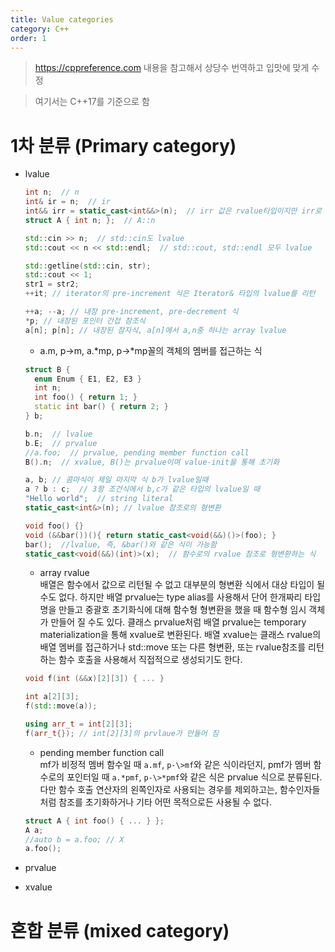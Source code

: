 ```yaml
---
title: Value categories
category: C++
order: 1
---
```


> https://cppreference.com 내용을 참고해서 상당수 번역하고 입맛에 맞게 수정

> 여기서는 C++17를 기준으로 함

# 1차 분류 (Primary category)
* lvalue
  ```cpp
  int n;  // n
  int& ir = n;  // ir
  int&& irr = static_cast<int&&>(n);  // irr 값은 rvalue타입이지만 irr로 구성된 표현식 자체는 lvalue
  struct A { int n; };  // A::n
  
  std::cin >> n;  // std::cin도 lvalue
  std::cout << n << std::endl;  // std::cout, std::endl 모두 lvalue

  std::getline(std::cin, str);
  std::cout << 1;
  str1 = str2;
  ++it; // iterator의 pre-increment 식은 Iterator& 타입의 lvalue를 리턴
  
  ++a; --a; // 내장 pre-increment, pre-decrement 식
  *p; // 내장된 포인터 간접 참조식
  a[n]; p[n]; // 내장된 참자식, a[n]에서 a,n중 하나는 array lvalue
  ```
  
  * a.m, p-\>m, a.\*mp, p-\>\*mp꼴의 객체의 멤버를 접근하는 식
  ```cpp
  struct B {
    enum Enum { E1, E2, E3 }
    int n;
    int foo() { return 1; }
    static int bar() { return 2; }
  } b;
  
  b.n;  // lvalue
  b.E;  // prvalue
  //a.foo;  // prvalue, pending member function call
  B().n;  // xvalue, B()는 prvalue이며 value-init을 통해 초기화
  ```
  
  ```cpp
  a, b; // 콤마식이 제일 마지막 식 b가 lvalue일때
  a ? b : c;  // 3항 조건식에서 b,c가 같은 타입의 lvalue일 때
  "Hello world";  // string literal
  static_cast<int&>(n); // lvalue 참조로의 형변환
  ```
  
  ```cpp
  void foo() {}
  void (&&bar())(){ return static_cast<void(&&)()>(foo); }
  bar();  //lvalue, 즉, &bar()와 같은 식이 가능함
  static_cast<void(&&)(int)>(x);  // 함수로의 rvalue 참조로 형변환하는 식
  ```
  
  * array rvalue   
  배열은 함수에서 값으로 리턴될 수 없고 대부분의 형변환 식에서 대상 타입이 될 수도 없다.
  하지만 배열 prvalue는 type alias를 사용해서 단어 한개짜리 타입명을 만들고 중괄호 초기화식에 대해 함수형 형변환을
  했을 때 함수형 임시 객체가 만들어 질 수도 있다.
  클래스 prvalue처럼 배열 prvalue는 temporary materialization을 통해 xvalue로 변환된다.
  배열 xvalue는 클래스 rvalue의 배열 멤버를 접근하거나 std::move 또는 다른 형변환, 또는 rvalue참조를 리턴하는 함수 호출을 사용해서
  직접적으로 생성되기도 한다.
  ```cpp
  void f(int (&&x)[2][3]) { ... }
  
  int a[2][3];
  f(std::move(a));
  
  using arr_t = int[2][3];
  f(arr_t{}); // int[2][3]의 prvlaue가 만들어 짐
  ```
  
  * pending member function call   
  mf가 비정적 멤버 함수일 때 `a.mf`, `p-\>mf`와 같은 식이라던지, pmf가 멤버 함수로의 포인터일 때 `a.*pmf`, `p-\>*pmf`와 같은 식은 prvalue 식으로 분류된다. 다만 함수 호출 연산자의 왼쪽인자로 사용되는 경우를 제외하고는, 함수인자들처럼 참조를 초기화하거나 기타 어떤 목적으로든 사용될 수 없다.
  ```cpp
  struct A { int foo() { ... } };
  A a;
  //auto b = a.foo; // X
  a.foo();
  ```   
  
* prvalue
* xvalue

# 혼합 분류 (mixed category)
